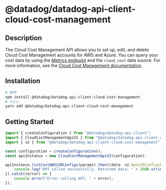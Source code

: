 # @datadog/datadog-api-client-cloud-cost-management

## Description

The Cloud Cost Management API allows you to set up, edit, and delete Cloud Cost Management accounts for AWS and Azure. You can query your cost data by using the [Metrics endpoint](https://docs.datadoghq.com/api/latest/metrics/#query-timeseries-data-across-multiple-products) and the `cloud_cost` data source. For more information, see the [Cloud Cost Management documentation](https://docs.datadoghq.com/cloud_cost_management/).

## Installation

```sh
# NPM
npm install @datadog/datadog-api-client-cloud-cost-management
# Yarn
yarn add @datadog/datadog-api-client-cloud-cost-management
```

## Getting Started
```ts
import { createConfiguration } from "@datadog/datadog-api-client";
import { CloudCostManagementApiV2 } from "@datadog/datadog-api-client-cloud-cost-management";
import { v2 } from "@datadog/datadog-api-client-cloud-cost-management";

const configuration = createConfiguration();
const apiInstance = new CloudCostManagementApiV2(configuration);

apiInstance.listCostAWSCURConfigs(params).then((data: v2.AwsCURConfigsResponse) => {
    console.log("API called successfully. Returned data: " + JSON.stringify(data));
}).catch((error) => {
    console.error("Error calling API: " + error);
});
```